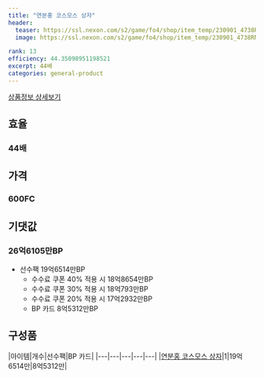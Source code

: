 ```yaml
---
title: "연분홍 코스모스 상자"
header:
  teaser: https://ssl.nexon.com/s2/game/fo4/shop/item_temp/230901_4738RN76AS92/201704156.png
  image: https://ssl.nexon.com/s2/game/fo4/shop/item_temp/230901_4738RN76AS92/201704156.png

rank: 13
efficiency: 44.35098951198521
excerpt: 44배
categories: general-product
---
```

[상품정보 상세보기](https://shop.fifaonline4.nexon.com/Shop/View?strPid=43224)


## 효율
### 44배
## 가격
### 600FC
## 기댓값
### 26억6105만BP

- 선수팩 19억6514만BP
  - 수수료 쿠폰 40% 적용 시 18억8654만BP
  - 수수료 쿠폰 30% 적용 시 18억793만BP
  - 수수료 쿠폰 20% 적용 시 17억2932만BP
  - BP 카드 8억5312만BP

## 구성품

|아이템|개수|선수팩|BP 카드|
|---|---|---|---|---|
|[연분홍 코스모스 상자](/box/7231)|1|19억6514만|8억5312만|
